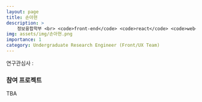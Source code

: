 ```yaml
---
layout: page
title: 손아현
description: >
    정보융합학부 <br> <code>front-end</code> <code>react</code> <code>web</code>
img: assets/img/손아현.png
importance: 1
category: Undergraduate Research Engineer (Front/UX Team)
---
```


연구관심사 : 

### 참여 프로젝트

TBA